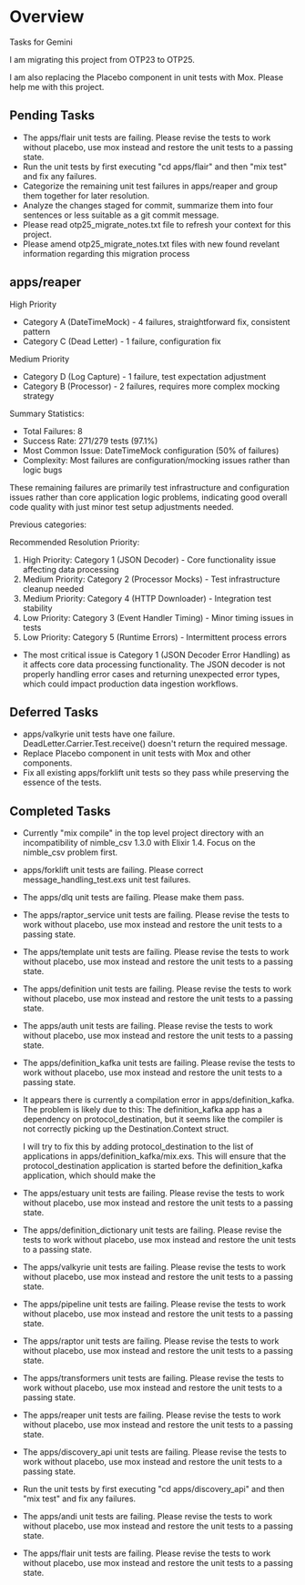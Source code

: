 # Overview

Tasks for Gemini

I am migrating this project from OTP23 to OTP25.

I am also replacing the Placebo component in unit tests with Mox. Please help me with this project.

## Pending Tasks

- The apps/flair unit tests are failing. Please revise the tests to work without placebo, use mox instead and restore the unit tests to a passing state.
- Run the unit tests by first executing "cd apps/flair" and then "mix test" and fix any failures.
- Categorize the remaining unit test failures in apps/reaper and group them together for later resolution.
- Analyze the changes staged for commit, summarize them into four sentences or less suitable as a git commit message.
- Please read otp25_migrate_notes.txt file to refresh your context for this project.
- Please amend otp25_migrate_notes.txt files with new found revelant information regarding this migration process

## apps/reaper

  High Priority

  - Category A (DateTimeMock) - 4 failures, straightforward fix, consistent pattern
  - Category C (Dead Letter) - 1 failure, configuration fix

  Medium Priority

  - Category D (Log Capture) - 1 failure, test expectation adjustment
  - Category B (Processor) - 2 failures, requires more complex mocking strategy

  Summary Statistics:

  - Total Failures: 8
  - Success Rate: 271/279 tests (97.1%)
  - Most Common Issue: DateTimeMock configuration (50% of failures)
  - Complexity: Most failures are configuration/mocking issues rather than logic bugs

  These remaining failures are primarily test infrastructure and configuration issues rather than core application logic problems, indicating good overall code quality with just minor test setup adjustments needed.

Previous categories:

  Recommended Resolution Priority:

  1. High Priority: Category 1 (JSON Decoder) - Core functionality issue affecting data processing
  2. Medium Priority: Category 2 (Processor Mocks) - Test infrastructure cleanup needed
  3. Medium Priority: Category 4 (HTTP Downloader) - Integration test stability
  4. Low Priority: Category 3 (Event Handler Timing) - Minor timing issues in tests
  5. Low Priority: Category 5 (Runtime Errors) - Intermittent process errors

- The most critical issue is Category 1 (JSON Decoder Error Handling) as it affects core data processing functionality. The JSON decoder is not properly handling error cases and returning unexpected error types, which could impact production data ingestion workflows.


## Deferred Tasks

- apps/valkyrie unit tests have one failure. DeadLetter.Carrier.Test.receive() doesn't return the required message.
- Replace Placebo component in unit tests with Mox and other components.
- Fix all existing apps/forklift unit tests so they pass while preserving the essence of the tests.

## Completed Tasks

- Currently "mix compile" in the top level project directory with an incompatibility of nimble_csv 1.3.0 with Elixir 1.4. Focus on the nimble_csv problem first.
-  apps/forklift unit tests are failing. Please correct message_handling_test.exs unit test failures.
- The apps/dlq unit tests are failing. Please make them pass.
- The apps/raptor_service unit tests are failing. Please revise the tests to work without placebo, use mox instead and restore the unit tests to a passing state.
- The apps/template unit tests are failing. Please revise the tests to work without placebo, use mox instead and restore the unit tests to a passing state.
- The apps/definition unit tests are failing. Please revise the tests to work without placebo, use mox instead and restore the unit tests to a passing state.
- The apps/auth unit tests are failing. Please revise the tests to work without placebo, use mox instead and restore the unit tests to a passing state.
- The apps/definition_kafka unit tests are failing. Please revise the tests to work without placebo, use mox instead and restore the unit tests to a passing state.
- It appears there is currently a compilation error in apps/definition_kafka. The problem is likely due to this:
  The definition_kafka app has a dependency on protocol_destination, but it seems like the compiler is not correctly picking up the Destination.Context struct.

  I will try to fix this by adding protocol_destination to the list of applications in apps/definition_kafka/mix.exs. This will ensure that the protocol_destination application is started before the definition_kafka application, which should make the
- The apps/estuary unit tests are failing. Please revise the tests to work without placebo, use mox instead and restore the unit tests to a passing state.
- The apps/definition_dictionary unit tests are failing. Please revise the tests to work without placebo, use mox instead and restore the unit tests to a passing state.
- The apps/valkyrie unit tests are failing. Please revise the tests to work without placebo, use mox instead and restore the unit tests to a passing state.
- The apps/pipeline unit tests are failing. Please revise the tests to work without placebo, use mox instead and restore the unit tests to a passing state.
- The apps/raptor unit tests are failing. Please revise the tests to work without placebo, use mox instead and restore the unit tests to a passing state.
- The apps/transformers unit tests are failing. Please revise the tests to work without placebo, use mox instead and restore the unit tests to a passing state.
- The apps/reaper unit tests are failing. Please revise the tests to work without placebo, use mox instead and restore the unit tests to a passing state.
- The apps/discovery_api unit tests are failing. Please revise the tests to work without placebo, use mox instead and restore the unit tests to a passing state.
- Run the unit tests by first executing "cd apps/discovery_api" and then "mix test" and fix any failures.
- The apps/andi unit tests are failing. Please revise the tests to work without placebo, use mox instead and restore the unit tests to a passing state.
- The apps/flair unit tests are failing. Please revise the tests to work without placebo, use mox instead and restore the unit tests to a passing state.

